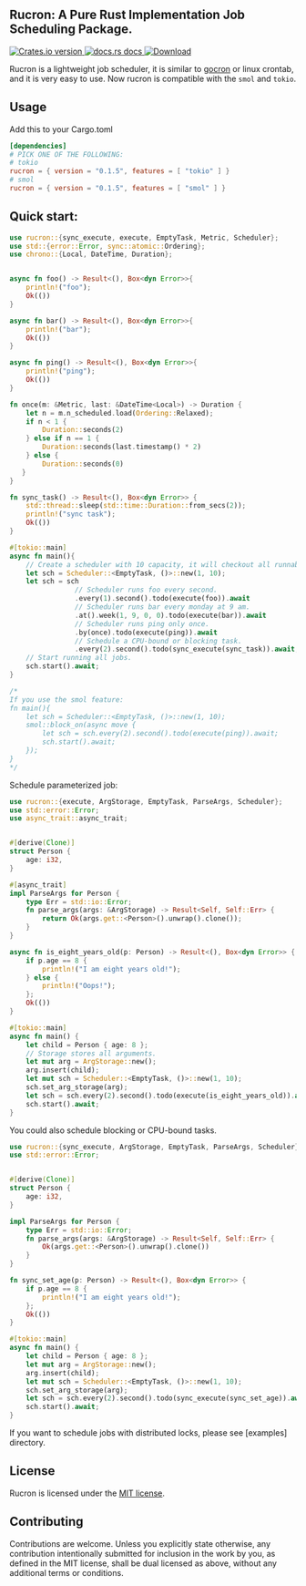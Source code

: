 ## Rucron: A Pure Rust Implementation Job Scheduling Package.
<a href="https://crates.io/crates/rucron">
    <img src="https://img.shields.io/crates/v/rucron.svg?style=flat-square"
    alt="Crates.io version" />
  </a>  
<!-- Docs -->
  <a href="https://docs.rs/rucron/latest/rucron/">
    <img src="https://img.shields.io/badge/docs-latest-blue.svg?style=flat-square"
      alt="docs.rs docs" />
  </a>
  <!-- Downloads -->
  <a href="https://crates.io/crates/rucron">
    <img src="https://img.shields.io/crates/d/rucron.svg?style=flat-square"
      alt="Download" />
  </a>  

Rucron is a lightweight job scheduler, it is similar to [gocron](https://github.com/go-co-op/gocron) or linux crontab, and it is very easy to use.
Now rucron is compatible with the `smol` and `tokio`.

## Usage
Add this to your Cargo.toml

```toml
[dependencies]
# PICK ONE OF THE FOLLOWING:
# tokio
rucron = { version = "0.1.5", features = [ "tokio" ] }
# smol
rucron = { version = "0.1.5", features = [ "smol" ] }
```

## Quick start:

```rust
use rucron::{sync_execute, execute, EmptyTask, Metric, Scheduler};
use std::{error::Error, sync::atomic::Ordering};
use chrono::{Local, DateTime, Duration};


async fn foo() -> Result<(), Box<dyn Error>>{
    println!("foo");
    Ok(())
}

async fn bar() -> Result<(), Box<dyn Error>>{
    println!("bar");
    Ok(())
}

async fn ping() -> Result<(), Box<dyn Error>>{
    println!("ping");
    Ok(())
}

fn once(m: &Metric, last: &DateTime<Local>) -> Duration {
    let n = m.n_scheduled.load(Ordering::Relaxed);
    if n < 1 {
        Duration::seconds(2)
    } else if n == 1 {
        Duration::seconds(last.timestamp() * 2)
    } else {
        Duration::seconds(0)
   }
}

fn sync_task() -> Result<(), Box<dyn Error>> {
    std::thread::sleep(std::time::Duration::from_secs(2));
    println!("sync task");
    Ok(())
}

#[tokio::main]
async fn main(){
    // Create a scheduler with 10 capacity, it will checkout all runnable jobs every second
    let sch = Scheduler::<EmptyTask, ()>::new(1, 10);
    let sch = sch
                // Scheduler runs foo every second.
                .every(1).second().todo(execute(foo)).await
                // Scheduler runs bar every monday at 9 am.
                .at().week(1, 9, 0, 0).todo(execute(bar)).await
                // Scheduler runs ping only once.
                .by(once).todo(execute(ping)).await
                // Schedule a CPU-bound or blocking task.
                .every(2).second().todo(sync_execute(sync_task)).await;
    // Start running all jobs.
    sch.start().await;
}

/*
If you use the smol feature:
fn main(){
    let sch = Scheduler::<EmptyTask, ()>::new(1, 10);
    smol::block_on(async move {
        let sch = sch.every(2).second().todo(execute(ping)).await;
        sch.start().await;
    });
}
*/
```
Schedule parameterized job:

```rust
use rucron::{execute, ArgStorage, EmptyTask, ParseArgs, Scheduler};
use std::error::Error;
use async_trait::async_trait;


#[derive(Clone)]
struct Person {
    age: i32,
}

#[async_trait]
impl ParseArgs for Person {
    type Err = std::io::Error;
    fn parse_args(args: &ArgStorage) -> Result<Self, Self::Err> {
        return Ok(args.get::<Person>().unwrap().clone());
    }
}

async fn is_eight_years_old(p: Person) -> Result<(), Box<dyn Error>> {
    if p.age == 8 {
        println!("I am eight years old!");
    } else {
        println!("Oops!");
    };
    Ok(())
}

#[tokio::main]
async fn main() {
    let child = Person { age: 8 };
    // Storage stores all arguments.
    let mut arg = ArgStorage::new();
    arg.insert(child);
    let mut sch = Scheduler::<EmptyTask, ()>::new(1, 10);
    sch.set_arg_storage(arg);
    let sch = sch.every(2).second().todo(execute(is_eight_years_old)).await;
    sch.start().await;
}
```

You could also schedule blocking or CPU-bound tasks.

```rust
use rucron::{sync_execute, ArgStorage, EmptyTask, ParseArgs, Scheduler};
use std::error::Error;


#[derive(Clone)]
struct Person {
    age: i32,
}

impl ParseArgs for Person {
    type Err = std::io::Error;
    fn parse_args(args: &ArgStorage) -> Result<Self, Self::Err> {
        Ok(args.get::<Person>().unwrap().clone())
    }
}

fn sync_set_age(p: Person) -> Result<(), Box<dyn Error>> {
    if p.age == 8 {
        println!("I am eight years old!");
    };
    Ok(())
}

#[tokio::main]
async fn main() {
    let child = Person { age: 8 };
    let mut arg = ArgStorage::new();
    arg.insert(child);
    let mut sch = Scheduler::<EmptyTask, ()>::new(1, 10);
    sch.set_arg_storage(arg);
    let sch = sch.every(2).second().todo(sync_execute(sync_set_age)).await;
    sch.start().await;
}
```

If you want to schedule jobs with distributed locks, please see [examples] directory.

## License
Rucron is licensed under the [MIT license](https://opensource.org/licenses/MIT).

## Contributing

Contributions are welcome. Unless you explicitly state otherwise, 
any contribution intentionally submitted for inclusion in the work by you, as defined in the MIT license, shall be dual licensed as above, 
without any additional terms or conditions.
